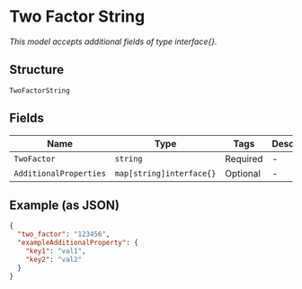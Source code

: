 
# Two Factor String

*This model accepts additional fields of type interface{}.*

## Structure

`TwoFactorString`

## Fields

| Name | Type | Tags | Description |
|  --- | --- | --- | --- |
| `TwoFactor` | `string` | Required | - |
| `AdditionalProperties` | `map[string]interface{}` | Optional | - |

## Example (as JSON)

```json
{
  "two_factor": "123456",
  "exampleAdditionalProperty": {
    "key1": "val1",
    "key2": "val2"
  }
}
```

